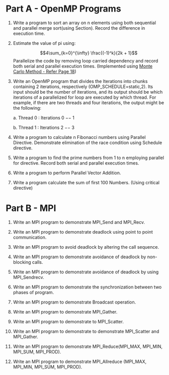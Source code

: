 # Part A - OpenMP Programs

1. Write a program to sort an array on n elements using both sequential and parallel merge sort(using Section). Record the difference in execution time.

2. Estimate the value of pi using:

    $$4\sum_{k=0}^{\infty} \frac{(-1)^k}{2k + 1}$$
    Parallelize the code by removing loop carried dependency and record both serial and parallel execution times.
    (Implemented using [Monte Carlo Method - Refer Page 18](https://www.openmp.org/wp-content/uploads/omp-hands-on-SC08.pdf))

3. Write an OpenMP program that divides the Iterations into chunks containing 2 iterations, respectively (OMP_SCHEDULE=static,2). Its input should be the number of iterations, and its output should be which iterations of a parallelized for loop are executed by which thread. For example, if there are two threads and four iterations, the output might be the following:
    
    a.	Thread 0 : Iterations 0 −− 1
    
    b.	Thread 1 : Iterations 2 −− 3

4.	Write a program to calculate n Fibonacci numbers using Parallel Directive. Demonstrate elimination of the race condition using Schedule directive.

5.	Write a program to find the prime numbers from 1 to n employing parallel for directive. Record both serial and parallel execution times.

6.	Write a program to perform Parallel Vector Addition.

7.	Write a program calculate the sum of first 100 Numbers. (Using critical directive)

# Part B - MPI

1. Write an MPI program to demonstrate MPI_Send and MPI_Recv.

2. Write an MPI program to demonstrate deadlock using point to point communication.

3. Write an MPI program to avoid deadlock by altering the call sequence.

4. Write an MPI program to demonstrate avoidance of deadlock by non-blocking calls.

5. Write an MPI program to demonstrate avoidance of deadlock by using MPI_Sendrecv.

6. Write an MPI program to demonstrate the synchronization between two phases of program.

7. Write an MPI program to demonstrate Broadcast operation.

8. Write an MPI program to demonstrate MPI_Gather.

9. Write an MPI program to demonstrate to MPI_Scatter.

10. Write an MPI program to demonstrate to demonstrate MPI_Scatter and MPI_Gather.

11. Write an MPI program to demonstrate MPI_Reduce(MPI_MAX, MPI_MIN, MPI_SUM, MPI_PROD).

12. Write an MPI program to demonstrate MPI_Allreduce (MPI_MAX, MPI_MIN, MPI_SUM, MPI_PROD).
